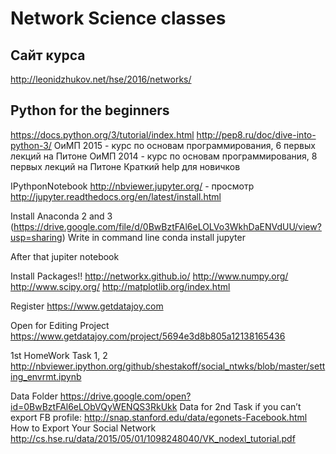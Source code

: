 # Network Science classes

## Сайт курса

http://leonidzhukov.net/hse/2016/networks/

## Python for the beginners
https://docs.python.org/3/tutorial/index.html
http://pep8.ru/doc/dive-into-python-3/
ОиМП 2015 - курс по основам программирования, 6 первых лекций на Питоне
ОиМП 2014 - курс по основам программирования, 8 первых лекций на Питоне
Краткий help для новичков

IPythponNotebook
http://nbviewer.jupyter.org/ - просмотр
http://jupyter.readthedocs.org/en/latest/install.html

Install Anaconda 2 and 3 (https://drive.google.com/file/d/0BwBztFAl6eLOLVo3WkhDaENVdUU/view?usp=sharing)
Write in command line
conda install jupyter

After that
jupiter notebook

Install Packages!!
http://networkx.github.io/
http://www.numpy.org/
http://www.scipy.org/
http://matplotlib.org/index.html

Register
https://www.getdatajoy.com

Open for Editing Project
https://www.getdatajoy.com/project/5694e3d8b805a12138165436

1st HomeWork Task 1, 2
http://nbviewer.ipython.org/github/shestakoff/social_ntwks/blob/master/setting_envrmt.ipynb

Data Folder
https://drive.google.com/open?id=0BwBztFAl6eLObVQyWENQS3RkUkk
Data for 2nd Task if you can’t export FB profile:
http://snap.stanford.edu/data/egonets-Facebook.html
How to Export Your Social Network
http://cs.hse.ru/data/2015/05/01/1098248040/VK_nodexl_tutorial.pdf
